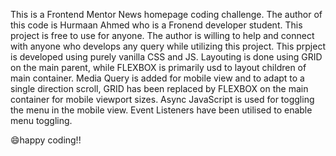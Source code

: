 This is a Frontend Mentor News homepage coding challenge. 
The author of this code is Hurmaan Ahmed who is a Fronend developer student. This project is free to use for anyone. The author is willing to help and connect with anyone who develops any query while utilizing this project.
This prpject is developed using purely vanilla CSS and JS.
Layouting is done using GRID on the main parent, while FLEXBOX is primarily usd to layout children of main container.
Media Query is added for mobile view and to adapt to a single direction scroll, GRID has been replaced by FLEXBOX on the main container for mobile viewport sizes.
Async JavaScript is used for toggling the menu in the mobile view. Event Listeners have been utilised to enable menu toggling.

😄happy coding!!

